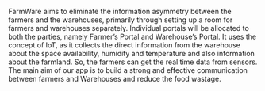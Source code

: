 FarmWare aims to eliminate the information    asymmetry between the farmers and the    warehouses, primarily through setting up a room for farmers and warehouses separately. Individual portals will be allocated to both the parties, namely Farmer’s Portal and Warehouse’s Portal.
It uses the concept of IoT, as it collects the direct information from the warehouse about the space availability, humidity and temperature and also information about the farmland. So, the farmers can get the real time data from sensors.
The main aim of our app is to build a strong and effective communication between farmers and Warehouses and reduce the food wastage.
